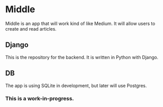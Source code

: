 # Middle

Middle is an app that will work kind of like Medium. It will allow users to create and read articles.

## Django
This is the repository for the backend. It is written in Python with Django.

## DB
The app is using SQLite in development, but later will use Postgres.

### This is a work-in-progress.